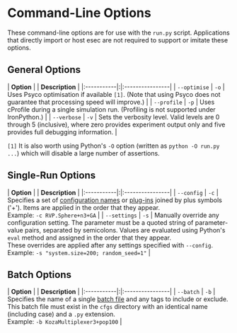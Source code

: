 # Command-Line Options #
These command-line options are for use with the `run.py` script. Applications that directly import or host esec are not required to support or imitate these options.

## General Options ##
| **Option** | | **Description** |
|:-----------|:|:----------------|
| `--optimise` | `-o` | Uses Psyco optimisation if available `[1]`. (Note that using Psyco does not guarantee that processing speed will improve.) |
| `--profile` | `-p` | Uses cProfile during a single simulation run. (Profiling is not supported under IronPython.) |
| `--verbose` | `-v` | Sets the verbosity level. Valid levels are 0 through 5 (inclusive), where zero provides experiment output only and five provides full debugging information. |

`[1]` It is also worth using Python's `-O` option (written as `python -O run.py ...`) which will disable a large number of assertions.

## Single-Run Options ##
| **Option** | | **Description** |
|:-----------|:|:----------------|
| `--config` | `-c` | Specifies a set of [configuration names](ConfigurationNames.md) or [plug-ins](Plugins.md) joined by plus symbols ('+'). Items are applied in the order that they appear.<br />Example: `-c RVP.Sphere+n3+GA` |
| `--settings` | `-s` | Manually override any configuration setting. The parameter must be a quoted string of parameter-value pairs, separated by semicolons. Values are evaluated using Python's `eval` method and assigned in the order that they appear.<br />These overrides are applied after any settings specified with `--config`.<br />Example: `-s "system.size=200; random_seed=1"` |

## Batch Options ##
| **Option** | | **Description** |
|:-----------|:|:----------------|
| `--batch` | `-b` | Specifies the name of a single [batch file](BatchFiles.md) and any tags to include or exclude. This batch file must exist in the `cfgs` directory with an identical name (including case) and a `.py` extension.<br />Example: `-b KozaMultiplexer3+pop100` |